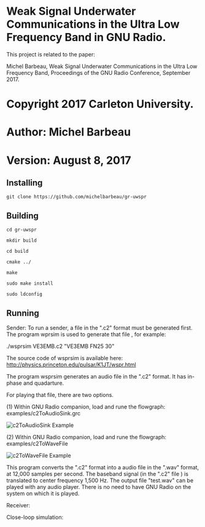 #  Weak Signal Underwater Communications in the Ultra Low Frequency Band in GNU Radio.

This project is related to the paper:

Michel Barbeau, Weak Signal Underwater Communications in the Ultra Low Frequency Band, Proceedings of the GNU Radio Conference, September 2017.


# Copyright 2017 Carleton University.
# Author: Michel Barbeau
# Version: August 8, 2017

## Installing 

`git clone https://github.com/michelbarbeau/gr-uwspr`

## Building


```
cd gr-uwspr

mkdir build

cd build 

cmake ../

make

sudo make install

sudo ldconfig

```

## Running

Sender: To run a sender, a file in the ".c2" format must be generated first. The program wprsim is used to generate that file , for example:

./wsprsim VE3EMB.c2 "VE3EMB FN25 30"

The source code of wsprsim is available here: http://physics.princeton.edu/pulsar/K1JT/wspr.html

The program wsprsim generates an audio file in the ".c2" format. It has in-phase and quadarture.

For playing that file, there are two options. 

(1) Within GNU Radio companion, load and rune the flowgraph: examples/c2ToAudioSink.grc

![c2ToAudioSink Example](https://github.com/michelbarbeau/gr-splash/blob/master/examples/c2ToAudioSink.png)

(2) Within GNU Radio companion, load and rune the flowgraph: examples/c2ToWaveFile

![c2ToWaveFile Example](https://github.com/michelbarbeau/gr-splash/blob/master/examples/c2ToWaveFile.png)

This program converts the ".c2" format into a audio file in the ".wav" format, at 12,000 samples per second. The baseband signal (in the ".c2" file ) is translated to center frequency 1,500 Hz. The output file "test.wav" can be played with any audio player. There is no need to have GNU Radio on the system on which it is played.



Receiver:


Close-loop simulation:





